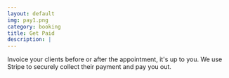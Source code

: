 ```yaml
---
layout: default
img: pay1.png
category: booking
title: Get Paid
description: |
---
```

Invoice your clients before or after the appointment, it's up to you. We use Stripe to securely collect their payment and pay you out.